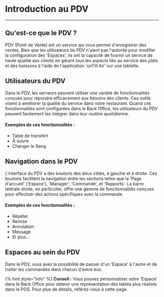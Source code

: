 # Introduction au PDV

-------------

## Qu'est-ce que le PDV ?

PDV (Point de Vente) est un service qui vous permet d'enregistrer des ventes. Bien que les utilisateurs de PDV n'aient pas l'autorité pour modifier la configuration des 'Espaces', ils ont la capacité de fournir un service de haute qualité aux clients en gérant tous les aspects liés au service des plats et des boissons à l'aide de l'application 'unTill Air' sur une tablette. 

## Utilisateurs du PDV

Dans le PDV, les serveurs peuvent utiliser une variété de fonctionnalités conçues pour répondre efficacement aux besoins des clients. Ces outils visent à améliorer la qualité du service dans votre restaurant. Quand ces fonctionnalités sont configurées dans le Back Office, les utilisateurs du PDV peuvent facilement les intégrer dans leur routine quotidienne.

#### Exemples de ces fonctionnalités :

- Table de transfert
- À suivre
- Changer le Rang


## Navigation dans le PDV

L'interface du PDV a des boutons des deux côtés, à gauche et à droite. Ces boutons facilitent la navigation entre les sections telles que la 'Page d'accueil' ('Espace'), 'Manager', 'Commande', et 'Rapports'. La barre latérale droite, en particulier, offre une gamme de fonctionnalités conçues pour effectuer des actions spécifiques avec la commande.

#### Exemples de ces fonctionnalités :

- Répéter
- Remise
- Annulation
- Message
- Et plus...

## Espaces au sein du PDV

Dans le PDV, vous avez la possibilité de passer d'un 'Espace' à l'autre et de traiter les commandes dans chacun d'entre eux.

{% hint style="info" %}
**Conseil :** Vous pouvez personnaliser votre 'Espace' dans le Back Office pour obtenir une représentation des tables plus réaliste dans le POS. Pour plus de détails, référez-vous à cette page.